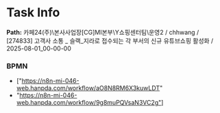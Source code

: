 # Task Info

**Path:** 카페24(주)\본사사업장\[CG]MI본부\Y쇼핑센터팀\운영2 / chhwang / [274833] 고객사 소통 _ 슬랙_지라로 접수되는 각 부서의 신규 유튜브쇼핑 활성화 / 2025-08-01_00-00-00

### BPMN
- ["https://n8n-mi-046-web.hanpda.com/workflow/aO8N8RM6X3kuwLDT"
- "https://n8n-mi-046-web.hanpda.com/workflow/9g8muPQVsaN3VC2g"]

